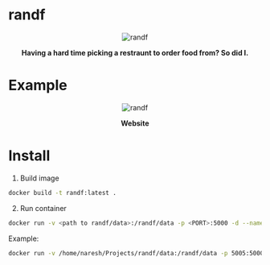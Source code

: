 # randf

<p align=center>
    <img src="https://files.naresh1318.com/public/randf/randf.gif" alt="randf"/>
    <p align="center"> <b>Having a hard time picking a restraunt to order food from? So did I.</b> </p>
</p>

# Example
<p align=center>
    <img src="https://files.naresh1318.com/public/randf/randf_screenshot.png" alt="randf"/>
    <p align="center"> <b>Website</b> </p>
</p>

# Install
1. Build image
```bash
docker build -t randf:latest .
```

2. Run container
```bash
docker run -v <path to randf/data>:/randf/data -p <PORT>:5000 -d --name randf randf:latest
```

Example:
```bash
docker run -v /home/naresh/Projects/randf/data:/randf/data -p 5005:5000 -d --name randf randf:latest
```

